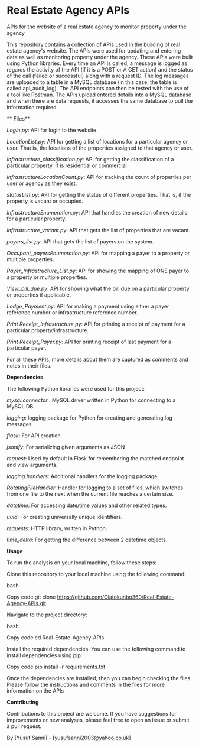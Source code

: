 # Real Estate Agency APIs
 APIs for the website of a real estate agency to monitor property under the agency


 This repository contains a collection of APIs used in the building of real estate agency's website. The APIs were used for updating and entering data as well as monitoring property under the agency. These APIs were built using Python libraries. Every time an API is called, a message is logged as regards the activity of the API (if it is a POST or A GET action) and the status of the call (failed or successful) along with a request ID. The log messages are uploaded to a table in a MySQL database (in this case, the table is called api_audit_log). The API endpoints can then be tested with the use of a tool like Postman. The APIs upload entered details into a MySQL database and when there are data requests, it accesses the same database to pull the information required.

 ** Files**

 _Login.py_: API for login to the website.

 _LocationList.py_: API for getting a list of locations for a particular agency or user. That is, the locations of the properties assigned to that agency or user.

 _Infrastructure_classification.py_: API for getting the classification of a particular property. If is residential or commercial

 _InfrastructureLocationCount.py_: API for tracking the count of properties per user or agency as they exist.

 _statusList.py_: API for getting the status of different properties. That is, if the property is vacant or occupied.

 _InfrastructureEnumeration.py_: API that handles the creation of new details for a particular property.

_infrastructure_vacant.py_: API that gets the list of properties that are vacant.

_payers_list.py_: API that gets the list of payers on the system.

_Occupant_payersEnumeration.py_: API for mapping a payer to a property or multiple properties.

_Payer_Infrastructure_List.py_: API for showing the mapping of ONE payer to a property or multiple properties.

_View_bill_due.py_: API for showing what the bill due on a particular property or properties if applicable.

_Lodge_Payment.py_: API for making a payment using either a payer reference number or infrastructure reference number.

_Print Receipt_Infrastructure.py_: API for printing a receipt of payment for a particular property/infrastructure.

_Print Receipt_Payer.py_: API for printing receipt of last payment for a particular payer.

 For all these APIs, more details about them are captured as comments and notes in their files.

 **Dependencies**

 The following Python libraries were used for this project:

 _mysql.connector_ : MySQL driver written in Python for connecting to a MySQL DB

 _logging_: logging package for Python for creating and generating log messages

 _flask_: For API creation

_jsonify_: For serializing given arguments as JSON

_request_: Used by default in Flask for remembering the matched endpoint and view arguments.

_logging.handlers_: Additional handlers for the logging package.

_RotatingFileHandler_: Handler for logging to a set of files, which switches from one file to the next when the current file reaches a certain size.

_datetime_: For accessing date/time values and other related types.

_uuid_: For creating universally unique identifiers.

_requests_: HTTP library, written in Python.

_time_delta_: For getting the difference between 2 datetime objects.

**Usage**

To run the analysis on your local machine, follow these steps:

Clone this repository to your local machine using the following command:

bash

Copy code git clone https://github.com/Olatokunbo360/Real-Estate-Agency-APIs.git

Navigate to the project directory:

bash

Copy code cd Real-Estate-Agency-APIs

Install the required dependencies. You can use the following command to install dependencies using pip:

Copy code pip install -r requirements.txt

Once the dependencies are installed, then you can begin checking the files. Please follow the instructions and comments in the files for more information on the APIs

**Contributing**

Contributions to this project are welcome. If you have suggestions for improvements or new analyses, please feel free to open an issue or submit a pull request.



By [Yusuf Sanni] - [yusufsanni2003@yahoo.co.uk]

